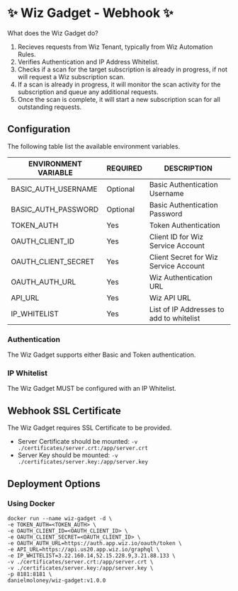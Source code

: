 # ✨ Wiz Gadget - Webhook ✨

What does the Wiz Gadget do?
1. Recieves requests from Wiz Tenant, typically from Wiz Automation Rules.
2. Verifies Authentication and IP Address Whitelist.
3. Checks if a scan for the target subscription is already in progress, if not will request a Wiz subscription scan.
4. If a scan is already in progress, it will monitor the scan activity for the subscription and queue any additional requests.
5. Once the scan is complete, it will start a new subscription scan for all outstanding requests.

## Configuration
The following table list the available environment variables.

|             ENVIRONMENT VARIABLE                    |   REQUIRED   |          DESCRIPTION                                  |
|-----------------------------------------------------|--------------|-------------------------------------------------------|
| BASIC_AUTH_USERNAME                                 | Optional     | Basic Authentication Username                         |
| BASIC_AUTH_PASSWORD                                 | Optional     | Basic Authentication Password                         |
| TOKEN_AUTH                                          | Yes          | Token Authentication                                  |
| OAUTH_CLIENT_ID                                     | Yes          | Client ID for Wiz Service Account                     |
| OAUTH_CLIENT_SECRET                                 | Yes          | Client Secret for Wiz Service Account                 |
| OAUTH_AUTH_URL                                      | Yes          | Wiz Authentication URL                                |
| API_URL                                             | Yes          | Wiz API URL                                           |
| IP_WHITELIST                                        | Yes          | List of IP Addresses to add to whitelist              |

### Authentication
The Wiz Gadget supports either Basic and Token authentication.

### IP Whitelist
The Wiz Gadget MUST be configured with an IP Whitelist.

## Webhook SSL Certificate
The Wiz Gadget requires SSL Certificate to be provided.

- Server Certificate should be mounted: `-v ./certificates/server.crt:/app/server.crt`
- Server Key should be mounted: `-v ./certificates/server.key:/app/server.key`

## Deployment Options
### Using Docker
``` console
docker run --name wiz-gadget -d \
-e TOKEN_AUTH=<TOKEN_AUTH> \
-e OAUTH_CLIENT_ID=<OAUTH_CLIENT_ID> \
-e OAUTH_CLIENT_SECRET=<OAUTH_CLIENT_ID> \
-e OAUTH_AUTH_URL=https://auth.app.wiz.io/oauth/token \
-e API_URL=https://api.us20.app.wiz.io/graphql \
-e IP_WHITELIST=3.22.160.14,52.15.228.9,3.21.88.133 \
-v ./certificates/server.crt:/app/server.crt \
-v ./certificates/server.key:/app/server.key \
-p 8181:8181 \
danielmoloney/wiz-gadget:v1.0.0
```